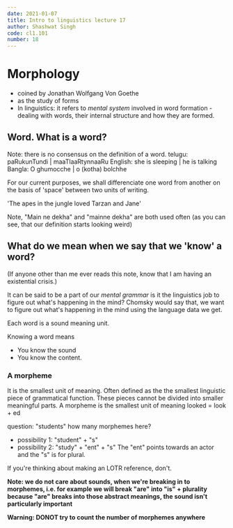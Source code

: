 ```yaml
---
date: 2021-01-07
title: Intro to linguistics lecture 17
author: Shashwat Singh
code: cl1.101
number: 18
---
```


# Morphology
- coined by Jonathan Wolfgang Von Goethe
- as the study of forms
- In linguistics: it refers to _mental system_ involved in word formation - dealing with words, their internal structure and how they are formed.


## Word. What is a word?
Note: there is no consensus on the definition of a word.
telugu: paRukunTundi      |    maaTlaaRtynnaaRu
English: she is sleeping    |    he is talking
Bangla: O ghumocche     |    o (kotha) bolchhe

For our current purposes, we shall differenciate one word from another on the basis of 'space' between two units of writing.

'The apes in the jungle loved Tarzan and Jane'

Note,
"Main ne dekha"
and "mainne dekha" are both used often 
(as you can see, that our definition starts looking weird)


## What do we mean when we say that we 'know' a word? 
(If anyone other than me ever reads this note, know that I am having an existential crisis.)

It can be said to be a part of our _mental grammar_ 
is it the linguistics job to figure out what's happening in the mind? 
Chomsky would say that, we want to figure out what's happening in the mind using the language data we get. 


Each word is a sound meaning unit. 


Knowing a word means
- You know the sound
- You know the content.


### A morpheme
It is the smallest unit of meaning. Often defined as the the smallest linguistic piece of grammatical function. These pieces cannot be divided into smaller meaningful parts. 
A morpheme is the smallest unit of meaning
looked = look + ed 

question: 
"students" how many morphemes here? 
- possibility 1: "student" + "s" 
- possibility 2: "study" + "ent" + "s" 
    The "ent" points towards an actor and the "s" is for plural.

If you're thinking about making an LOTR reference, don't. 

__Note: we do not care about sounds, when we're breaking in to morphemes, i.e. for example we will break "are" into "is" + plurality because "are" breaks into those abstract meanings, the sound isn't particularly important__

__Warning: DONOT try to count the number of morphemes anywhere__
 


 


    
    
